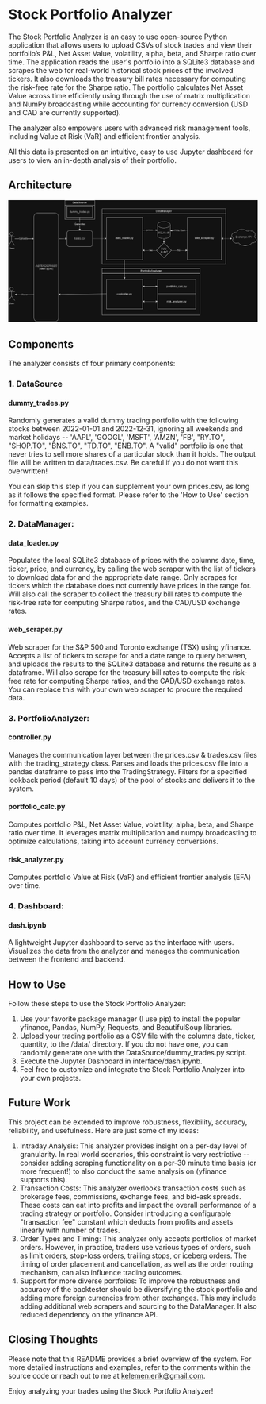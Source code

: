 # Stock Portfolio Analyzer

The Stock Portfolio Analyzer is an easy to use open-source Python application that allows users to upload CSVs of stock trades and view their portfolio’s P&L, Net Asset Value, volatility, alpha, beta, and Sharpe ratio over time.
The application reads the user's portfolio into a SQLite3 database and scrapes the web for real-world historical stock prices of the involved tickers. It also downloads the treasury bill rates necessary for computing the risk-free rate for the Sharpe ratio. 
The portfolio calculates Net Asset Value across time efficiently using through the use of matrix multiplication and NumPy broadcasting while accounting for currency conversion (USD and CAD are currently supported). 

The analyzer also empowers users with advanced risk management tools, including Value at Risk (VaR) and efficient frontier analysis.

All this data is presented on an intuitive, easy to use Jupyter dashboard for users to view an in-depth analysis of their portfolio.

## Architecture
![alt text](https://github.com/Erik-Kelemen/Stock-Portfolio-Analyzer/blob/main/imgs/StockPortfolioAnalyzer.drawio.png)

## Components
The analyzer consists of four primary components:

### 1. DataSource
#### dummy_trades.py
Randomly generates a valid dummy trading portfolio with the following stocks between 2022-01-01 and 2022-12-31, ignoring all weekends and market holidays -- 'AAPL', 'GOOGL', 'MSFT', 'AMZN', 'FB', "RY.TO", "SHOP.TO", "BNS.TO", "TD.TO", "ENB.TO". A "valid" portfolio is one that never tries to sell more shares of a particular stock than it holds. The output file will be written to data/trades.csv. Be careful if you do not want this overwritten!

You can skip this step if you can supplement your own prices.csv, as long as it follows the specified format. Please refer to the 'How to Use' section for formatting examples. 

### 2. DataManager:
#### data_loader.py
Populates the local SQLite3 database of prices with the columns date, time, ticker, price, and currency, by calling the web scraper with the list of tickers to download data for and the appropriate date range. Only scrapes for tickers which the database does not currently have prices in the range for.
Will also call the scraper to collect the treasury bill rates to compute the risk-free rate for computing Sharpe ratios, and the CAD/USD exchange rates.


#### web_scraper.py
Web scraper for the S&P 500 and Toronto exchange (TSX) using yfinance. Accepts a list of tickers to scrape for and a date range to query between, and uploads the results to the SQLite3 database and returns the results as a dataframe.
Will also scrape for the treasury bill rates to compute the risk-free rate for computing Sharpe ratios, and the CAD/USD  exchange rates.
You can replace this with your own web scraper to procure the required data.

### 3. PortfolioAnalyzer:
#### controller.py
Manages the communication layer between the prices.csv & trades.csv files with the trading_strategy class. Parses and loads the prices.csv file into a pandas dataframe to pass into the TradingStrategy. Filters for a specified lookback period (default 10 days) of the pool of stocks and delivers it to the system. 

#### portfolio_calc.py
Computes portfolio P&L, Net Asset Value, volatility, alpha, beta, and Sharpe ratio over time. It leverages matrix multiplication and numpy broadcasting to optimize calculations, taking into account currency conversions.

#### risk_analyzer.py
Computes portfolio Value at Risk (VaR) and efficient frontier analysis (EFA) over time. 

### 4. Dashboard: 
#### dash.ipynb
A lightweight Jupyter dashboard to serve as the interface with users. Visualizes the data from the analyzer and manages the communication between the frontend and backend.


## How to Use
Follow these steps to use the Stock Portfolio Analyzer:

1. Use your favorite package manager (I use pip) to install the popular yfinance, Pandas, NumPy, Requests, and BeautifulSoup libraries. 
2. Upload your trading portfolio as a CSV file with the columns date, ticker, quantity, to the /data/ directory. If you do not have one, you can randomly generate one with the DataSource/dummy_trades.py script.
3. Execute the Jupyter Dashboard in interface/dash.ipynb.
4. Feel free to customize and integrate the Stock Portfolio Analyzer into your own projects.

## Future Work
This project can be extended to improve robustness, flexibility, accuracy, reliability, and usefulness. Here are just some of my ideas:
1. Intraday Analysis: This analyzer provides insight on a per-day level of granularity. In real world scenarios, this constraint is very restrictive -- consider adding scraping functionality on a per-30 minute time basis (or more frequent!) to also conduct the same analysis on (yfinance supports this).
2. Transaction Costs: This analyzer overlooks transaction costs such as brokerage fees, commissions, exchange fees, and bid-ask spreads. These costs can eat into profits and impact the overall performance of a trading strategy or portfolio. Consider introducing a configurable "transaction fee" constant which deducts from profits and assets linearly with number of trades.
3. Order Types and Timing: This analyzer only accepts portfolios of market orders. However, in practice, traders use various types of orders, such as limit orders, stop-loss orders, trailing stops, or iceberg orders. The timing of order placement and cancellation, as well as the order routing mechanism, can also influence trading outcomes.
4. Support for more diverse portfolios: To improve the robustness and accuracy of the backtester should be diversifying the stock portfolio and adding more foreign currencies from other exchanges. This may include adding additional web scrapers and sourcing to the DataManager. It also reduced dependency on the yfinance API.


## Closing Thoughts
Please note that this README provides a brief overview of the system. For more detailed instructions and examples, refer to the comments within the source code or reach out to me at kelemen.erik@gmail.com.

Enjoy analyzing your trades using the Stock Portfolio Analyzer!
